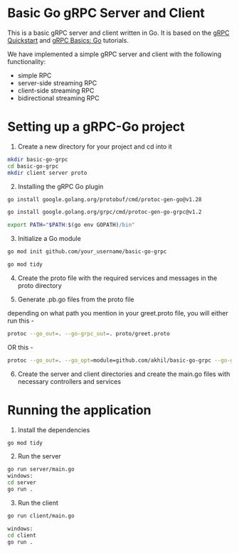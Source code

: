 # Basic Go gRPC Server and Client

This is a basic gRPC server and client written in Go. It is based on the [gRPC Quickstart](https://grpc.io/docs/quickstart/go.html) and [gRPC Basics: Go](https://grpc.io/docs/tutorials/basic/go.html) tutorials.

We have implemented a simple gRPC server and client with the following functionality:

- simple RPC
- server-side streaming RPC
- client-side streaming RPC
- bidirectional streaming RPC

# Setting up a gRPC-Go project

1. Create a new directory for your project and cd into it

```bash
mkdir basic-go-grpc
cd basic-go-grpc
mkdir client server proto
```

2. Installing the gRPC Go plugin

```bash
go install google.golang.org/protobuf/cmd/protoc-gen-go@v1.28

go install google.golang.org/grpc/cmd/protoc-gen-go-grpc@v1.2

export PATH="$PATH:$(go env GOPATH)/bin"
```

3. Initialize a Go module

```bash
go mod init github.com/your_username/basic-go-grpc

go mod tidy
```

4. Create the proto file with the required services and messages in the proto directory

5. Generate .pb.go files from the proto file

depending on what path you mention in your greet.proto file, you will either run this -

```bash
protoc --go_out=. --go-grpc_out=. proto/greet.proto
```

OR this -

```bash
protoc --go_out=. --go_opt=module=github.com/akhil/basic-go-grpc --go-grpc_out=. --go-grpc_opt=module=github.com/akhil/basic-go-grpc proto/greet.proto
```

6. Create the server and client directories and create the main.go files with necessary controllers and services

# Running the application

1. Install the dependencies

```bash
go mod tidy
```

2. Run the server

```bash
go run server/main.go
windows:
cd server
go run .
```

3. Run the client

```bash
go run client/main.go

windows:
cd client
go run .
```
